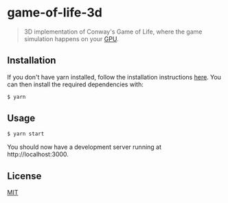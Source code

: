 # game-of-life-3d
> 3D implementation of Conway's Game of Life, where the game simulation happens on your [GPU](/shaders/update.fs.glsl).

## Installation

If you don't have yarn installed, follow the installation instructions
[here](https://yarnpkg.com/en/docs/install).
You can then install the required dependencies with:

```bash
$ yarn
```

## Usage

```bash
$ yarn start
```
You should now have a development server running at http://localhost:3000.

## License
[MIT](/LICENSE)
